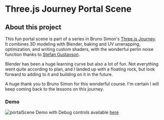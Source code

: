 # Three.js Journey Portal Scene

## About this project

This fun portal scene is part of a series in Bruno Simon's [Three.js Journey](https://threejs-journey.com/). It combines 3D modeling with Blender, baking and UV unwrapping, optimization, and writing custom shaders, with the wonderful perlin noise function thanks to [Stefan Gustavson](https://gist.github.com/patriciogonzalezvivo/670c22f3966e662d2f83).

Blender has been a huge learning curve but also a lot of fun. Not everything went quite according to plan, and I landed up with a floating rock, but look forward to adding to it and building on it in the future.

A huge thank you to Bruno Simon for this wonderful course. I'm certain I will keep coming back to the lessons on this journey.

### Demo

![portalScene](./demo.png)
Demo with Debug controls available [here](freehttps://threejs-journey-portal-scene-psi.vercel.app/)
